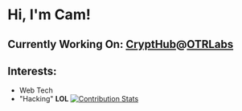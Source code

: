 # Hi, I'm Cam!

## Currently Working On: [CryptHub](https://github.com/IncognitLabs/CryptHub)@[OTRLabs](https://github.com/OTRLabs)

## Interests:
- Web Tech
- "Hacking" **LOL**
[![Contribution Stats](https://github-contribution-stats.vercel.app/api/?username=cammclain)](https://github.com/LordDashMe/github-contribution-stats/)

<!--
**cammclain/cammclain** is a ✨ _special_ ✨ repository because its `README.md` (this file) appears on your GitHub profile.

Here are some ideas to get you started:

- 🔭 I’m currently working on ...
- 🌱 I’m currently learning ...
- 👯 I’m looking to collaborate on ...
- 🤔 I’m looking for help with ...
- 💬 Ask me about ...
- 📫 How to reach me: ...
- 😄 Pronouns: ...
- ⚡ Fun fact: ...
-->

